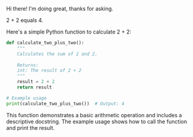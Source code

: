 Hi there! I'm doing great, thanks for asking.

2 + 2 equals 4.

Here's a simple Python function to calculate 2 + 2:

```python
def calculate_two_plus_two():
    """
    Calculates the sum of 2 and 2.
    
    Returns:
    int: The result of 2 + 2
    """
    result = 2 + 2
    return result

# Example usage
print(calculate_two_plus_two())  # Output: 4
```

This function demonstrates a basic arithmetic operation and includes a descriptive docstring. The example usage shows how to call the function and print the result.

